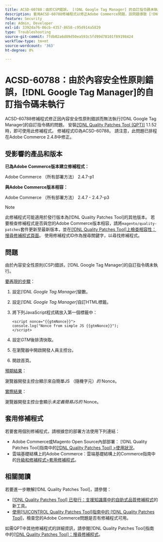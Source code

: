 ```yaml
---
title: ACSD-60788：由於CSP錯誤， [!DNL Google Tag Manager] 的自訂指令碼未執行
description: 套用ACSD-60788修補程式以修正Adobe Commerce問題，該問題導致 [!DNL Google Tag Manager] 的自訂指令碼因內容安全性原則(CSP)錯誤而無法執行。
feature: Security
role: Admin, Developer
exl-id: 3392da76-86cb-4357-8658-c95d914a5829
type: Troubleshooting
source-git-commit: 7fdb02a6d89d50ea593c5fd99d78101f89198424
workflow-type: tm+mt
source-wordcount: '363'
ht-degree: 0%

---
```


# ACSD-60788：由於內容安全性原則錯誤，[!DNL Google Tag Manager]的自訂指令碼未執行

ACSD-60788修補程式修正因內容安全性原則錯誤而無法執行[!DNL Google Tag Manager]的自訂指令碼的問題。 安裝[[!DNL Quality Patches Tool (QPT)]](https://experienceleague.adobe.com/zh-hant/docs/commerce-operations/tools/quality-patches-tool/quality-patches-tool-to-self-serve-quality-patches) 1.1.52時，即可使用此修補程式。 修補程式ID為ACSD-60788。 請注意，此問題已排程在Adobe Commerce 2.4.8中修正。

## 受影響的產品和版本

**已為Adobe Commerce版本建立修補程式：**

Adobe Commerce （所有部署方法） 2.4.7-p1

**與Adobe Commerce版本相容：**

Adobe Commerce （所有部署方法） 2.4.7 - 2.4.7-p3

>[!NOTE]
>
>此修補程式可能適用於發行版本為[!DNL Quality Patches Tool]的其他版本。 若要檢查修補程式是否與您的Adobe Commerce版本相容，請將`magento/quality-patches`套件更新至最新版本，並在[[!DNL Quality Patches Tool]上檢查相容性：搜尋修補程式頁面](https://experienceleague.adobe.com/tools/commerce-quality-patches/index.html?lang=zh-Hant)。 使用修補程式ID作為搜尋關鍵字，以尋找修補程式。

## 問題

由於內容安全性原則(CSP)錯誤，[!DNL Google Tag Manager]的自訂指令碼未執行。

<u>要再現的步驟</u>：

1. 設定&#x200B;*[!DNL Google Tag Manager]*&#x200B;變數。
1. 設定&#x200B;*[!DNL Google Tag Manager]*&#x200B;自訂HTML標籤。
1. 將下列JavaScript程式碼放入第一個標籤中：

   ```
   <script nonce="{{gtmNonce}}">
   console.log("Nonce from simple JS {{gtmNonce}}");
   </script>
   ```

1. 設定&#x200B;*GTM*&#x200B;後排清快取。
1. 在瀏覽器中開啟開發人員主控台。
1. 開啟首頁。

<u>預期結果</u>：

瀏覽器開發主控台顯示來自簡單JS （隨機字元）*的* Nonce。

<u>實際結果</u>：

瀏覽器開發主控台會顯示&#x200B;*未定義簡易JS的* Nonce。

## 套用修補程式

若要套用個別修補程式，請根據您的部署方法使用下列連結：

* Adobe Commerce或Magento Open Source內部部署： [!DNL Quality Patches Tool]指南中的[[!DNL Quality Patches Tool] >使用狀況](/help/tools/quality-patches-tool/usage.md)。
* 雲端基礎結構上的Adobe Commerce：雲端基礎結構上的Commerce指南中的[升級和修補程式>套用修補程式](https://experienceleague.adobe.com/docs/commerce-cloud-service/user-guide/develop/upgrade/apply-patches.html?lang=zh-Hant)。

## 相關閱讀

若要進一步瞭解[!DNL Quality Patches Tool]，請參閱：

* [[!DNL Quality Patches Tool] 已發行：支援知識庫中的自助式品質修補程式](https://experienceleague.adobe.com/zh-hant/docs/commerce-operations/tools/quality-patches-tool/quality-patches-tool-to-self-serve-quality-patches)的新工具。
* [使用[!UICONTROL Quality Patches Tool]指南中的 [!DNL Quality Patches Tool]](/help/tools/quality-patches-tool/patches-available-in-qpt/check-patch-for-magento-issue-with-magento-quality-patches.md)，檢查您的Adobe Commerce問題是否有修補程式可用。


如需QPT中其他修補程式的詳細資訊，請參閱[!DNL Quality Patches Tool]指南中的[[!DNL Quality Patches Tool]：搜尋修補程式](https://experienceleague.adobe.com/tools/commerce-quality-patches/index.html?lang=zh-Hant)。
